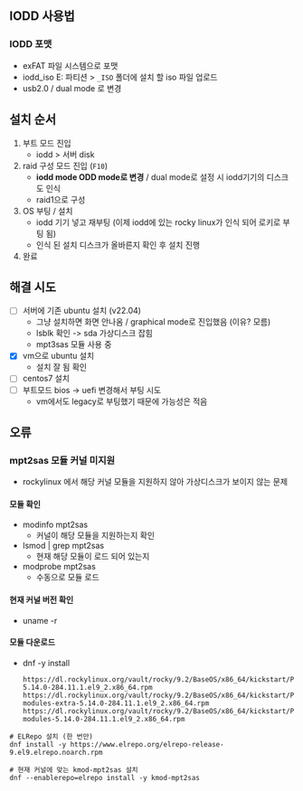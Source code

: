 ## IODD 사용법
### IODD 포맷
- exFAT 파일 시스템으로 포맷
- iodd_iso E: 파티션 > `_ISO` 폴더에 설치 할 iso 파일 업로드
- usb2.0 / dual mode 로 변경
## 설치 순서
1. 부트 모드 진입
	- iodd > 서버 disk
2. raid 구성 모드 진입 (`F10`)
	- **iodd mode ODD mode로 변경** / dual mode로 설정 시 iodd기기의 디스크도 인식  
	- raid1으로 구성
3. OS 부팅 / 설치
	- iodd 기기 넣고 재부팅 (이제 iodd에 있는 rocky linux가 인식 되어 로키로 부팅 됨)
	- 인식 된 설치 디스크가 올바른지 확인 후 설치 진행
4. 완료
## 해결 시도
- [ ] 서버에 기존 ubuntu 설치 (v22.04)
	- 그냥 설치하면 화면 안나옴 / graphical mode로 진입했음 (이유? 모름)
	- lsblk 확인 -> sda 가상디스크 잡힘
	- mpt3sas 모듈 사용 중
- [x] vm으로  ubuntu 설치
	- 설치 잘 됨 확인
- [ ] centos7 설치
- [ ] 부트모드 bios -> uefi 변경해서 부팅 시도
	- vm에서도 legacy로 부팅했기 때문에 가능성은 적음
## 오류
### mpt2sas 모듈 커널 미지원
- rockylinux 에서 해당 커널 모듈을 지원하지 않아 가상디스크가 보이지 않는 문제
#### 모듈 확인
- modinfo mpt2sas
	- 커널이 해당 모듈을 지원하는지 확인
- lsmod | grep mpt2sas
	- 현재 해당 모듈이 로드 되어 있는지
- modprobe mpt2sas
	- 수동으로 모듈 로드
#### 현재 커널 버전 확인
- uname -r
#### 모듈 다운로드
- dnf -y install
	```
	https://dl.rockylinux.org/vault/rocky/9.2/BaseOS/x86_64/kickstart/Packages/k/kernel-5.14.0-284.11.1.el9_2.x86_64.rpm
	https://dl.rockylinux.org/vault/rocky/9.2/BaseOS/x86_64/kickstart/Packages/k/kernel-modules-extra-5.14.0-284.11.1.el9_2.x86_64.rpm
	https://dl.rockylinux.org/vault/rocky/9.2/BaseOS/x86_64/kickstart/Packages/k/kernel-modules-5.14.0-284.11.1.el9_2.x86_64.rpm
	```
```
# ELRepo 설치 (한 번만)
dnf install -y https://www.elrepo.org/elrepo-release-9.el9.elrepo.noarch.rpm

# 현재 커널에 맞는 kmod-mpt2sas 설치
dnf --enablerepo=elrepo install -y kmod-mpt2sas
```